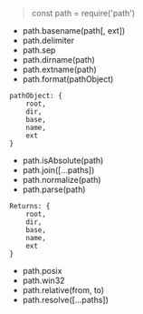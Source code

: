 > const path = require('path')

-   path.basename(path[, ext])
-   path.delimiter
-   path.sep
-   path.dirname(path)
-   path.extname(path)
-   path.format(pathObject)

```
pathObject: {
    root,
    dir,
    base,
    name,
    ext
}
```

-   path.isAbsolute(path)
-   path.join([...paths])
-   path.normalize(path)
-   path.parse(path)

```
Returns: {
    root,
    dir,
    base,
    name,
    ext
}
```

-   path.posix
-   path.win32
-   path.relative(from, to)
-   path.resolve([...paths])
